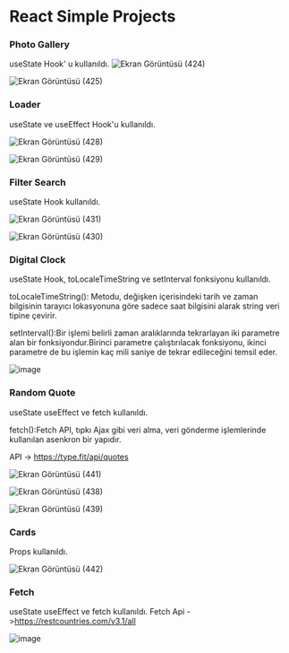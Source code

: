 # React Simple Projects

### Photo Gallery
useState Hook' u kullanıldı.
![Ekran Görüntüsü (424)](https://user-images.githubusercontent.com/74673470/184318519-a46e4240-7f64-45e8-a822-40aecc812a1c.png)

![Ekran Görüntüsü (425)](https://user-images.githubusercontent.com/74673470/184318533-c92a6319-6e04-4f39-a08f-db390db4f233.png)



### Loader
useState ve useEffect Hook'u kullanıldı.

![Ekran Görüntüsü (428)](https://user-images.githubusercontent.com/74673470/184322132-730915c0-bfaf-4a2e-951a-e76c1afc839b.png)

![Ekran Görüntüsü (429)](https://user-images.githubusercontent.com/74673470/184322133-b3270e7f-26df-4ad4-b7ea-19915a57776b.png)



### Filter Search
useState Hook kullanıldı.

![Ekran Görüntüsü (431)](https://user-images.githubusercontent.com/74673470/184377009-f0b4118c-b5aa-420e-ba10-7022cf5ea844.png)

![Ekran Görüntüsü (430)](https://user-images.githubusercontent.com/74673470/184377015-ac12a377-f5a2-4271-bed2-80a680f41213.png)



### Digital Clock
useState Hook, toLocaleTimeString ve setInterval fonksiyonu kullanıldı.

toLocaleTimeString(): Metodu, değişken içerisindeki tarih ve zaman bilgisinin tarayıcı lokasyonuna göre sadece saat bilgisini alarak string veri tipine çevirir.

setInterval():Bir işlemi belirli zaman aralıklarında tekrarlayan iki parametre alan bir fonksiyondur.Birinci parametre çalıştırılacak fonksiyonu, ikinci parametre de bu işlemin kaç mili saniye de tekrar edileceğini temsil eder.

![image](https://user-images.githubusercontent.com/74673470/184623985-39f0de6b-1608-4ede-bf8b-cb7b3db5076f.png)


### Random Quote
useState useEffect ve fetch kullanıldı.

fetch():Fetch API, tıpkı Ajax gibi veri alma, veri gönderme işlemlerinde kullanılan asenkron bir yapıdır.

API -> https://type.fit/api/quotes

![Ekran Görüntüsü (441)](https://user-images.githubusercontent.com/74673470/184708328-44c10847-b3b9-435a-a4f9-c83bfcdc16aa.png)

![Ekran Görüntüsü (438)](https://user-images.githubusercontent.com/74673470/184707874-4a3f3518-05fc-4c9c-a137-6fb318dce2b9.png)

![Ekran Görüntüsü (439)](https://user-images.githubusercontent.com/74673470/184707878-e5c52629-277b-4570-b3a0-3861530d0d2e.png)


### Cards 
Props kullanıldı.

![Ekran Görüntüsü (442)](https://user-images.githubusercontent.com/74673470/184828793-f9789c0d-7f96-456e-b550-c21d5e45920f.png)



### Fetch
useState useEffect ve fetch kullanıldı.
Fetch Api ->https://restcountries.com/v3.1/all

![image](https://user-images.githubusercontent.com/74673470/184853133-bc602da2-30d8-4118-a61f-b08bc999dae2.png)

